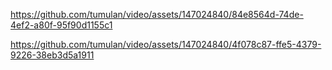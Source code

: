 https://github.com/tumulan/video/assets/147024840/84e8564d-74de-4ef2-a80f-95f90d1155c1



https://github.com/tumulan/video/assets/147024840/4f078c87-ffe5-4379-9226-38eb3d5a1911

